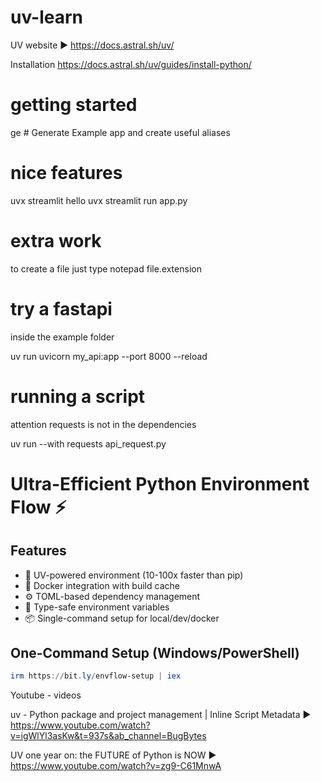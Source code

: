 # uv-learn
UV website ► https://docs.astral.sh/uv/

Installation https://docs.astral.sh/uv/guides/install-python/

# getting started
 ge # Generate Example app and create useful aliases

# nice features
uvx streamlit hello
uvx streamlit run app.py

# extra work
to create a file just type notepad file.extension

# try a fastapi

inside the example folder

uv run uvicorn my_api:app --port 8000 --reload

# running a script
attention requests is not in the dependencies

uv run --with requests api_request.py

# Ultra-Efficient Python Environment Flow ⚡

## Features
- 🚀 UV-powered environment (10-100x faster than pip)
- 🐳 Docker integration with build cache
- ⚙️ TOML-based dependency management
- 🔐 Type-safe environment variables
- 📦 Single-command setup for local/dev/docker

## One-Command Setup (Windows/PowerShell)
```powershell
irm https://bit.ly/envflow-setup | iex
```

Youtube - videos

uv - Python package and project management | Inline Script Metadata  ►
https://www.youtube.com/watch?v=igWlYl3asKw&t=937s&ab_channel=BugBytes

UV one year on: the FUTURE of Python is NOW ► 
https://www.youtube.com/watch?v=zg9-C61MnwA

